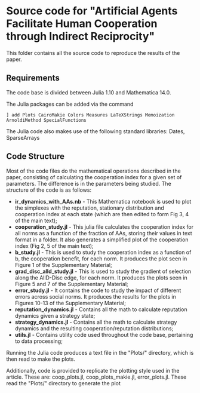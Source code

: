 # Source code for "Artificial Agents Facilitate Human Cooperation through Indirect Reciprocity"

This folder contains all the source code to reproduce the results of the paper.

## Requirements

The code base is divided between Julia 1.10 and Mathematica 14.0.

The Julia packages can be added via the command

```
] add Plots CairoMakie Colors Measures LaTeXStrings Memoization ArnoldiMethod SpecialFunctions
```

The Julia code also makes use of the following standard libraries: Dates, SparseArrays

## Code Structure

Most of the code files do the mathematical operations described in the paper, consisting of calculating the cooperation index for a given set of parameters. The difference is in the parameters being studied. The structure of the code is as follows:

* **ir_dynamics_with_AAs.nb** - This Mathematica notebook is used to plot the simplexes with the reputation, stationary distribution and cooperation index at each state (which are then edited to form Fig 3, 4 of the main text);
* **cooperation_study.jl** - This julia file calculates the cooperation index for all norms as a function of the fraction of AAs, storing their values in text format in a folder. It also generates a simplified plot of the cooperation index (Fig 2, 5 of the main text);
* **b_study.jl** - This is used to study the cooperation index as a function of b, the cooperation benefit, for each norm. It produces the plot seen in Figure 1 of the Supplementary Material;
* **grad_disc_alld_study.jl** - This is used to study the gradient of selection along the AllD-Disc edge, for each norm. It produces the plots seen in Figure 5 and 7 of the Supplementary Material;
* **error_study.jl** - It contains the code to study the impact of different errors across social norms. It produces the results for the plots in Figures 10-13 of the Supplementary Material;
* **reputation_dynamics.jl** - Contains all the math to calculate reputation dynamics given a strategy state;
* **strategy_dynamics.jl** - Contains all the math to calculate strategy dynamics and the resulting cooperation/reputation distributions;
* **utils.jl** - Contains utility code used throughout the code base, pertaining to data processing;

Running the Julia code produces a text file in the "Plots/<foldername>" directory, which is then read to make the plots.

Additionally, code is provided to replicate the plotting style used in the article. These are:
coop_plots.jl, coop_plots_makie.jl, error_plots.jl. 
These read the "Plots/<foldername>" directory to generate the plot
